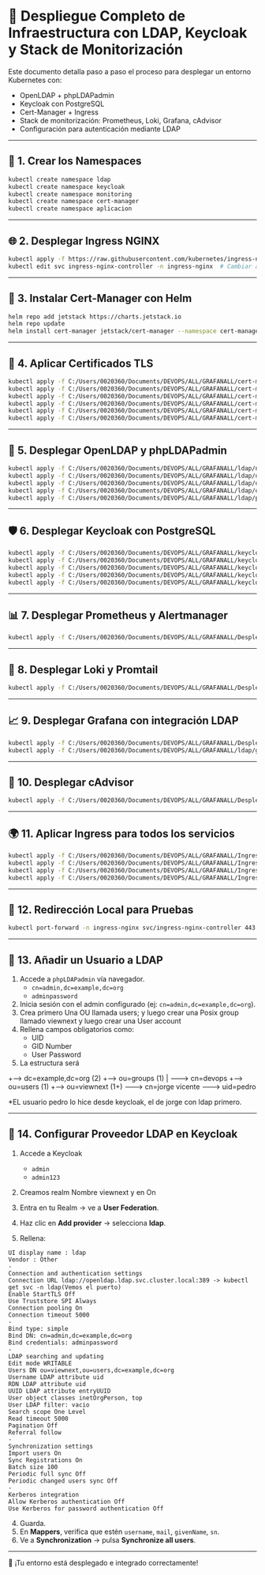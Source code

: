 
# 🧠 Despliegue Completo de Infraestructura con LDAP, Keycloak y Stack de Monitorización

Este documento detalla paso a paso el proceso para desplegar un entorno Kubernetes con:

- OpenLDAP + phpLDAPadmin
- Keycloak con PostgreSQL
- Cert-Manager + Ingress
- Stack de monitorización: Prometheus, Loki, Grafana, cAdvisor
- Configuración para autenticación mediante LDAP

---

## 🔧 1. Crear los Namespaces

```bash
kubectl create namespace ldap
kubectl create namespace keycloak
kubectl create namespace monitoring
kubectl create namespace cert-manager
kubectl create namespace aplicacion
```

---

## 🌐 2. Desplegar Ingress NGINX

```bash
kubectl apply -f https://raw.githubusercontent.com/kubernetes/ingress-nginx/controller-v1.8.1/deploy/static/provider/cloud/deploy.yaml
kubectl edit svc ingress-nginx-controller -n ingress-nginx  # Cambiar a type: NodePort
```

---

## 🔐 3. Instalar Cert-Manager con Helm

```bash
helm repo add jetstack https://charts.jetstack.io
helm repo update
helm install cert-manager jetstack/cert-manager --namespace cert-manager --create-namespace --set installCRDs=true
```

---

## 📜 4. Aplicar Certificados TLS

```bash
kubectl apply -f C:/Users/0020360/Documents/DEVOPS/ALL/GRAFANALL/cert-manager/clusterissuer-selfsigned.yaml
kubectl apply -f C:/Users/0020360/Documents/DEVOPS/ALL/GRAFANALL/cert-manager/grafana-certificate.yaml
kubectl apply -f C:/Users/0020360/Documents/DEVOPS/ALL/GRAFANALL/cert-manager/prometheus-certificate.yaml
kubectl apply -f C:/Users/0020360/Documents/DEVOPS/ALL/GRAFANALL/cert-manager/keycloak-certificate.yaml
kubectl apply -f C:/Users/0020360/Documents/DEVOPS/ALL/GRAFANALL/cert-manager/ldap-certificate.yaml
kubectl apply -f C:/Users/0020360/Documents/DEVOPS/ALL/GRAFANALL/cert-manager/aplicacion-certificate.yaml
```

---

## 🧩 5. Desplegar OpenLDAP y phpLDAPadmin

```bash
kubectl apply -f C:/Users/0020360/Documents/DEVOPS/ALL/GRAFANALL/ldap/namespace-ldap.yaml
kubectl apply -f C:/Users/0020360/Documents/DEVOPS/ALL/GRAFANALL/ldap/openldap-secret.yaml
kubectl apply -f C:/Users/0020360/Documents/DEVOPS/ALL/GRAFANALL/ldap/openldap-pvc.yaml
kubectl apply -f C:/Users/0020360/Documents/DEVOPS/ALL/GRAFANALL/ldap/openldap-deployment.yaml
kubectl apply -f C:/Users/0020360/Documents/DEVOPS/ALL/GRAFANALL/ldap/phpldapadmin-deployment.yaml
```

---

## 🛡 6. Desplegar Keycloak con PostgreSQL

```bash
kubectl apply -f C:/Users/0020360/Documents/DEVOPS/ALL/GRAFANALL/keycloak/namespace-keycloak.yaml
kubectl apply -f C:/Users/0020360/Documents/DEVOPS/ALL/GRAFANALL/keycloak/keycloak-admin-secret.yaml
kubectl apply -f C:/Users/0020360/Documents/DEVOPS/ALL/GRAFANALL/keycloak/keycloak-postgres.yaml
kubectl apply -f C:/Users/0020360/Documents/DEVOPS/ALL/GRAFANALL/keycloak/keycloak-deployment.yaml
kubectl apply -f C:/Users/0020360/Documents/DEVOPS/ALL/GRAFANALL/keycloak/keycloak-service.yaml
```

---

## 📊 7. Desplegar Prometheus y Alertmanager

```bash
kubectl apply -f C:/Users/0020360/Documents/DEVOPS/ALL/GRAFANALL/Desplegar_Grafana+Loki+Prometheus+cAdvisor/prometheus/
```

---

## 📄 8. Desplegar Loki y Promtail

```bash
kubectl apply -f C:/Users/0020360/Documents/DEVOPS/ALL/GRAFANALL/Desplegar_Grafana+Loki+Prometheus+cAdvisor/loki/
```

---

## 📈 9. Desplegar Grafana con integración LDAP

```bash
kubectl apply -f C:/Users/0020360/Documents/DEVOPS/ALL/GRAFANALL/Desplegar_Grafana+Loki+Prometheus+cAdvisor/grafana/
kubectl apply -f C:/Users/0020360/Documents/DEVOPS/ALL/GRAFANALL/ldap/grafana-ldap-configmap.yaml
```

---

## 🐳 10. Desplegar cAdvisor

```bash
kubectl apply -f C:/Users/0020360/Documents/DEVOPS/ALL/GRAFANALL/Desplegar_Grafana+Loki+Prometheus+cAdvisor/cAdvisor/
```

---

## 🌍 11. Aplicar Ingress para todos los servicios

```bash
kubectl apply -f C:/Users/0020360/Documents/DEVOPS/ALL/GRAFANALL/Ingress/ldap-ingress.yaml
kubectl apply -f C:/Users/0020360/Documents/DEVOPS/ALL/GRAFANALL/Ingress/keycloak-ingress.yaml
kubectl apply -f C:/Users/0020360/Documents/DEVOPS/ALL/GRAFANALL/Ingress/ingress-monitoring.yaml
kubectl apply -f C:/Users/0020360/Documents/DEVOPS/ALL/GRAFANALL/Ingress/ingress-aplicacion.yaml
```

---

## 🔁 12. Redirección Local para Pruebas

```bash
kubectl port-forward -n ingress-nginx svc/ingress-nginx-controller 443:443
```

---

## 👤 13. Añadir un Usuario a LDAP


1. Accede a `phpLDAPadmin` vía navegador.
   - `cn=admin,dc=example,dc=org`
   - `adminpassword`
2. Inicia sesión con el admin configurado (ej: `cn=admin,dc=example,dc=org`).
3. Crea primero Una OU llamada users; y luego crear una Posix group llamado viewnext y luego crear una User account
5. Rellena campos obligatorios como:
   - UID
   - GID Number
   - User Password
6. La estructura será
	
	
+--> dc=example,dc=org (2)
  +--> ou=groups (1)
  | ---> cn=devops
  +--> ou=users (1)
    +--> ou=viewnext (1+)
      ---> cn=jorge vicente
      ---> uid=pedro

*EL usuario pedro lo hice desde keycloak, el de jorge con ldap primero.



---

## 🔗 14. Configurar Proveedor LDAP en Keycloak

1. Accede a Keycloak
   - `admin`
   - `admin123`

2. Creamos realm
Nombre viewnext y en On
2. Entra en tu Realm → ve a **User Federation**.
2. Haz clic en **Add provider** → selecciona **ldap**.
3. Rellena:

```text
UI display name : ldap
Vendor : Other
-
Connection and authentication settings
Connection URL ldap://openldap.ldap.svc.cluster.local:389 -> kubectl get svc -n ldap(Vemos el puerto)
Enable StartTLS Off
Use Truststore SPI Always
Connection pooling On
Connection timeout 5000
-
Bind type: simple
Bind DN: cn=admin,dc=example,dc=org
Bind credentials: adminpassword
-
LDAP searching and updating
Edit mode WRITABLE
Users DN ou=viewnext,ou=users,dc=example,dc=org
Username LDAP attribute uid
RDN LDAP attribute uid
UUID LDAP attribute entryUUID
User object classes inetOrgPerson, top
User LDAP filter: vacio 
Search scope One Level
Read timeout 5000
Pagination Off
Referral follow
-
Synchronization settings
Import users On
Sync Registrations On
Batch size 100
Periodic full sync Off
Periodic changed users sync Off
-
Kerberos integration
Allow Kerberos authentication Off
Use Kerberos for password authentication Off
```

4. Guarda.
5. En **Mappers**, verifica que estén `username`, `mail`, `givenName`, `sn`.
6. Ve a **Synchronization** → pulsa **Synchronize all users**.



---

🎉 ¡Tu entorno está desplegado e integrado correctamente!
